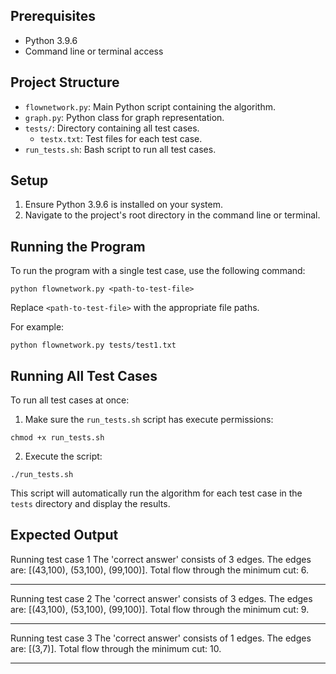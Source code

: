 ## Prerequisites

- Python 3.9.6
- Command line or terminal access

## Project Structure

- `flownetwork.py`: Main Python script containing the algorithm.
- `graph.py`: Python class for graph representation.
- `tests/`: Directory containing all test cases.
  - `testx.txt`: Test files for each test case.
- `run_tests.sh`: Bash script to run all test cases.

## Setup

1. Ensure Python 3.9.6 is installed on your system.
2. Navigate to the project's root directory in the command line or terminal.

## Running the Program

To run the program with a single test case, use the following command:

`python flownetwork.py <path-to-test-file>`

Replace `<path-to-test-file>` with the appropriate file paths.

For example:

`python flownetwork.py tests/test1.txt`

## Running All Test Cases

To run all test cases at once:

1. Make sure the `run_tests.sh` script has execute permissions:

`chmod +x run_tests.sh`

2. Execute the script:

`./run_tests.sh`

This script will automatically run the algorithm for each test case in the `tests` directory and display the results.

## Expected Output

Running test case 1
The 'correct answer' consists of 3 edges.
The edges are: [(43,100), (53,100), (99,100)].
Total flow through the minimum cut: 6.

---

Running test case 2
The 'correct answer' consists of 3 edges.
The edges are: [(43,100), (53,100), (99,100)].
Total flow through the minimum cut: 9.

---

Running test case 3
The 'correct answer' consists of 1 edges.
The edges are: [(3,7)].
Total flow through the minimum cut: 10.

---
